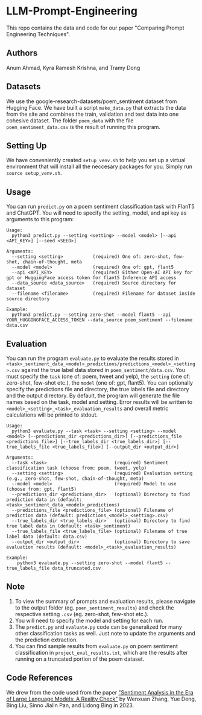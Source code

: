# LLM-Prompt-Engineering

This repo contains the data and code for our paper "Comparing Prompt Engineering Techniques".

## Authors
Anum Ahmad, Kyra Ramesh Krishna, and Tramy Dong

## Datasets 
We use the google-research-datasets/poem_sentiment dataset from Hugging Face. We have built a script `make_data.py` that extracts the data from the site and combines the train, validation and test data into one cohesive dataset. The folder `poem_data` with the file `poem_sentiment_data.csv` is the result of running this program.

## Setting Up
We have conveniently created `setup_venv.sh` to help you set up a virtual environment that will install all the neccesary packages for you. Simply run `source setup_venv.sh`.

## Usage
You can run `predict.py` on a poem sentiment classification task with FlanT5 and ChatGPT. You will need to specify the setting, model, and api key as arguments to this program:
```
Usage:
  python3 predict.py --setting <setting> --model <model> [--api <API_KEY>] [--seed <SEED>]

Arguments:
  --setting <setting>           (required) One of: zero-shot, few-shot, chain-of-thought, meta
  --model <model>               (required) One of: gpt, flant5
  --api <API_KEY>               (required) Either Open-AI API key for gpt or HuggingFace access token for flant5 Inference API access
  --data_source <data_source>   (required) Source directory for dataset
  --filename <filename>         (required) Filename for dataset inside source directory

Example:
  python3 predict.py --setting zero-shot --model flant5 --api YOUR_HUGGINGFACE_ACCESS_TOKEN --data_source poem_sentiment --filename data.csv
```

## Evaluation
You can run the program `evaluate.py` to evaluate the results stored in `<task>_sentiment_data_<model>_predictions/predictions_<model>_<setting>.csv` against the true label data stored in `poem_sentiment/data.csv`. You must specify the `task` (one of: poem, tweet and yelp), the `setting` (one of: zero-shot, few-shot etc.), the `model` (one of: gpt, flant5). You can optionally specify the predictions file and directory, the true labels file and directory and the output directory. By default, the program will generate the file names based on the task, model and setting. Error results will be written to `<model>_<setting>_<task>_evaluation_results` and overall metric calculations will be printed to stdout. 
```
Usage:
  python3 evaluate.py --task <task> --setting <setting> --model <model> [--predictions_dir <predictions_dir>] [--predictions_file <predictions_file>] [--true_labels_dir <true_labels_dir>] [--true_labels_file <true_labels_file>] [--output_dir <output_dir>]

Arguments:
  --task <task>                         (required) Sentiment classification task (choose from: poem, tweet, yelp)
  --setting <setting>                   (required) Evaluation setting (e.g., zero-shot, few-shot, chain-of-thought, meta)
  --model <model>                       (required) Model to use (choose from: gpt, flant5)
  --predictions_dir <predictions_dir>   (optional) Directory to find prediction data in (default: <task>_sentiment_data_<model>_predictions)
  --predictions_file <predictions_file> (optional) Filename of prediction data (default: predictions_<model>_<setting>.csv)
  --true_labels_dir <true_labels_dir>   (optional) Directory to find true label data in (default: <task>_sentiment)
  --true_labels_file <true_labels_file> (optional) Filename of true label data (default: data.csv)
  --output_dir <output_dir>             (optional) Directory to save evaluation results (default: <model>_<task>_evaluation_results)

Example:
    python3 evaluate.py --setting zero-shot --model flant5 --true_labels_file data_truncated.csv
```

## Note
1. To view the summary of prompts and evaluation results, please navigate to the output folder (eg. `poen_sentiment_results`) and check the respective setting `.csv` (eg. zero-shot, few-shot etc.).
2. You will need to specify the model and setting for each run. 
3. The `predict.py` and `evaluate.py` code can be generalized for many other classification tasks as well. Just note to update the arguments and the prediction extraction.
4. You can find sample results from `evaluate.py` on poem sentiment classification in `project_eval_results.txt`, which are the results after running on a truncated portion of the poem dataset.

## Code References
We drew from the code used from the paper ["Sentiment Analysis in the Era of Large Language Models: A Reality Check"](https://arxiv.org/abs/2305.15005) by Wenxuan Zhang, Yue Deng, Bing Liu, Sinno Jialin Pan, and Lidong Bing in 2023.

